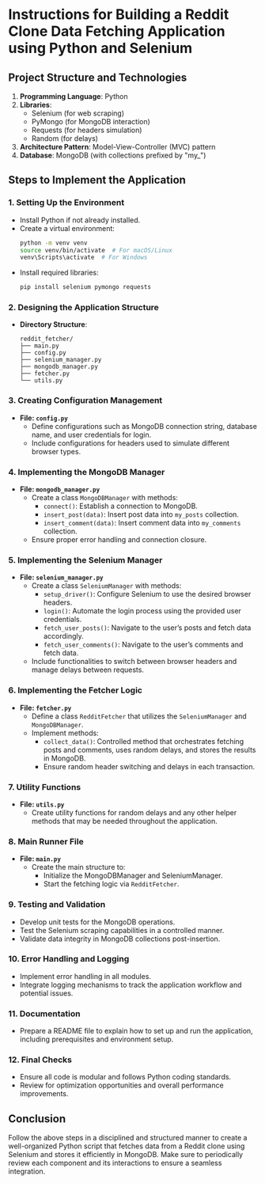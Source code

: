 # Instructions for Building a Reddit Clone Data Fetching Application using Python and Selenium

## Project Structure and Technologies
1. **Programming Language**: Python
2. **Libraries**:
   - Selenium (for web scraping)
   - PyMongo (for MongoDB interaction)
   - Requests (for headers simulation)
   - Random (for delays)
3. **Architecture Pattern**: Model-View-Controller (MVC) pattern
4. **Database**: MongoDB (with collections prefixed by "my_")

## Steps to Implement the Application

### 1. Setting Up the Environment
   - Install Python if not already installed.
   - Create a virtual environment:
     ```bash
     python -m venv venv
     source venv/bin/activate  # For macOS/Linux
     venv\Scripts\activate  # For Windows
     ```
   - Install required libraries:
     ```bash
     pip install selenium pymongo requests
     ```

### 2. Designing the Application Structure
   - **Directory Structure**:
     ```
     reddit_fetcher/
     ├── main.py
     ├── config.py
     ├── selenium_manager.py
     ├── mongodb_manager.py
     ├── fetcher.py
     └── utils.py
     ```

### 3. Creating Configuration Management
   - **File: `config.py`**
     - Define configurations such as MongoDB connection string, database name, and user credentials for login.
     - Include configurations for headers used to simulate different browser types.

### 4. Implementing the MongoDB Manager
   - **File: `mongodb_manager.py`**
     - Create a class `MongoDBManager` with methods:
       - `connect()`: Establish a connection to MongoDB.
       - `insert_post(data)`: Insert post data into `my_posts` collection.
       - `insert_comment(data)`: Insert comment data into `my_comments` collection.
     - Ensure proper error handling and connection closure.

### 5. Implementing the Selenium Manager
   - **File: `selenium_manager.py`**
     - Create a class `SeleniumManager` with methods:
       - `setup_driver()`: Configure Selenium to use the desired browser headers.
       - `login()`: Automate the login process using the provided user credentials.
       - `fetch_user_posts()`: Navigate to the user’s posts and fetch data accordingly.
       - `fetch_user_comments()`: Navigate to the user’s comments and fetch data.
     - Include functionalities to switch between browser headers and manage delays between requests.

### 6. Implementing the Fetcher Logic
   - **File: `fetcher.py`**
     - Define a class `RedditFetcher` that utilizes the `SeleniumManager` and `MongoDBManager`.
     - Implement methods:
       - `collect_data()`: Controlled method that orchestrates fetching posts and comments, uses random delays, and stores the results in MongoDB.
       - Ensure random header switching and delays in each transaction.

### 7. Utility Functions
   - **File: `utils.py`**
     - Create utility functions for random delays and any other helper methods that may be needed throughout the application.

### 8. Main Runner File
   - **File: `main.py`**
     - Create the main structure to:
       - Initialize the MongoDBManager and SeleniumManager.
       - Start the fetching logic via `RedditFetcher`.

### 9. Testing and Validation
   - Develop unit tests for the MongoDB operations.
   - Test the Selenium scraping capabilities in a controlled manner.
   - Validate data integrity in MongoDB collections post-insertion.

### 10. Error Handling and Logging
   - Implement error handling in all modules.
   - Integrate logging mechanisms to track the application workflow and potential issues.

### 11. Documentation
   - Prepare a README file to explain how to set up and run the application, including prerequisites and environment setup.

### 12. Final Checks
   - Ensure all code is modular and follows Python coding standards.
   - Review for optimization opportunities and overall performance improvements.

## Conclusion
Follow the above steps in a disciplined and structured manner to create a well-organized Python script that fetches data from a Reddit clone using Selenium and stores it efficiently in MongoDB. Make sure to periodically review each component and its interactions to ensure a seamless integration.